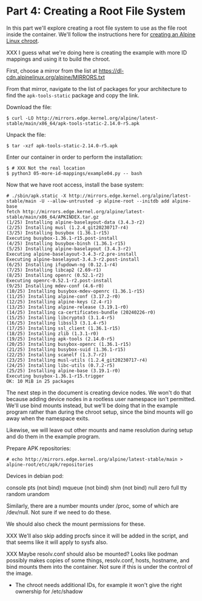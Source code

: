 # Part 4: Creating a Root File System

In this part we'll explore creating a root file system to use as the file root
inside the container. We'll follow the instructions here for [creating an Alpine
Linux chroot](https://wiki.alpinelinux.org/wiki/Alpine_Linux_in_a_chroot).

XXX I guess what we're doing here is creating the example with more ID mappings
and using it to build the chroot.

First, choose a mirror from the list at https://dl-cdn.alpinelinux.org/alpine/MIRRORS.txt

From that mirror, navigate to the list of packages for your architecture to find
the `apk-tools-static` package and copy the link.

Download the file:

    $ curl -LO http://mirrors.edge.kernel.org/alpine/latest-stable/main/x86_64/apk-tools-static-2.14.0-r5.apk

Unpack the file:

    $ tar -xzf apk-tools-static-2.14.0-r5.apk

Enter our container in order to perform the installation:

    $ # XXX Not the real location
    $ python3 05-more-id-mappings/example04.py -- bash

Now that we have root access, install the base system:

    # ./sbin/apk.static -X http://mirrors.edge.kernel.org/alpine/latest-stable/main -U --allow-untrusted -p alpine-root --initdb add alpine-base
    fetch http://mirrors.edge.kernel.org/alpine/latest-stable/main/x86_64/APKINDEX.tar.gz
    (1/25) Installing alpine-baselayout-data (3.4.3-r2)
    (2/25) Installing musl (1.2.4_git20230717-r4)
    (3/25) Installing busybox (1.36.1-r15)
    Executing busybox-1.36.1-r15.post-install
    (4/25) Installing busybox-binsh (1.36.1-r15)
    (5/25) Installing alpine-baselayout (3.4.3-r2)
    Executing alpine-baselayout-3.4.3-r2.pre-install
    Executing alpine-baselayout-3.4.3-r2.post-install
    (6/25) Installing ifupdown-ng (0.12.1-r4)
    (7/25) Installing libcap2 (2.69-r1)
    (8/25) Installing openrc (0.52.1-r2)
    Executing openrc-0.52.1-r2.post-install
    (9/25) Installing mdev-conf (4.6-r0)
    (10/25) Installing busybox-mdev-openrc (1.36.1-r15)
    (11/25) Installing alpine-conf (3.17.2-r0)
    (12/25) Installing alpine-keys (2.4-r1)
    (13/25) Installing alpine-release (3.19.1-r0)
    (14/25) Installing ca-certificates-bundle (20240226-r0)
    (15/25) Installing libcrypto3 (3.1.4-r5)
    (16/25) Installing libssl3 (3.1.4-r5)
    (17/25) Installing ssl_client (1.36.1-r15)
    (18/25) Installing zlib (1.3.1-r0)
    (19/25) Installing apk-tools (2.14.0-r5)
    (20/25) Installing busybox-openrc (1.36.1-r15)
    (21/25) Installing busybox-suid (1.36.1-r15)
    (22/25) Installing scanelf (1.3.7-r2)
    (23/25) Installing musl-utils (1.2.4_git20230717-r4)
    (24/25) Installing libc-utils (0.7.2-r5)
    (25/25) Installing alpine-base (3.19.1-r0)
    Executing busybox-1.36.1-r15.trigger
    OK: 10 MiB in 25 packages

The next step in the document is creating device nodes. We won't do that because
adding device nodes in a rootless user namespace isn't permitted. We'll use bind
mounts instead, but we'll be doing that in the example program rather than
during the chroot setup, since the bind mounts will go away when the namespace
exits.

Likewise, we will leave out other mounts and name resolution during setup and do
them in the example program.

Prepare APK repositories:

    # echo http://mirrors.edge.kernel.org/alpine/latest-stable/main > alpine-root/etc/apk/repositories


Devices in debian pod:

console
pts (not bind)
mqueue (not bind)
shm (not bind)
null
zero
full
tty
random
urandom

Similarly, there are a number mounts under /proc, some of which are /dev/null.
Not sure if we need to do these.


We should also check the mount permissions for these.

XXX We'll also skip adding procfs since it will be added in the script, and that
seems like it will apply to sysfs also.

XXX Maybe resolv.conf should also be mounted? Looks like podman possibly makes
copies of some things, resolv.conf, hosts, hostname, and bind mounts them into
the container. Not sure if this is under the control of the image.

* The chroot needs additional IDs, for example it won't give the right ownership
  for /etc/shadow
